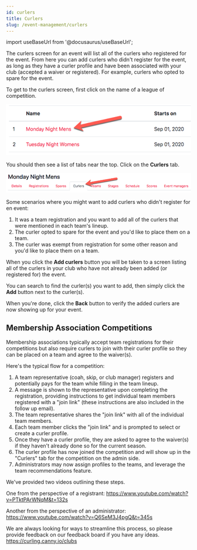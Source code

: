 ```yaml
---
id: curlers
title: Curlers
slug: /event-management/curlers
---
```

import useBaseUrl from '@docusaurus/useBaseUrl';

The curlers screen for an event will list all of the curlers who registered for the event.
From here you can add curlers who didn't register for the event, as long as they have a curler profile and have been associated with your club (accepted a waiver or registered).
For example, curlers who opted to spare for the event.

To get to the curlers screen, first click on the name of a league of competition.

![Events List](/img/docs/event-management/shared/events.png)

You should then see a list of tabs near the top.
Click on the **Curlers** tab.

![Curlers Navigation](/img/docs/event-management/curlers/navigation.png)

Some scenarios where you might want to add curlers who didn't register for en event:

1. It was a team registration and you want to add all of the curlers that were mentioned in each team's lineup.
2. The curler opted to spare for the event and you'd like to place them on a team.
3. The curler was exempt from registration for some other reason and you'd like to place them on a team.

When you click the **Add curlers** button you will be taken to a screen listing all of the curlers in your club who have not already been added (or registered for) the event.

You can search to find the curler(s) you want to add, then simply click the **Add** button next to the curler(s).

When you're done, click the **Back** button to verify the added curlers are now showing up for your event.

## Membership Association Competitions

Membership associations typically accept team registrations for their competitions but also require curlers to join with their curler profile so they can be placed on a team and agree to the waiver(s).

Here's the typical flow for a competition:

1. A team representative (coah, skip, or club manager) registers and potentially pays for the team while filling in the team lineup.
2. A message is shown to the representative upon completing the registration, providing instructions to get individual team members registered with a "join link" (these instructions are also included in the follow up email).
3. The team representative shares the "join link" with all of the individual team members.
4. Each team member clicks the "join link" and is prompted to select or create a curler profile.
5. Once they have a curler profile, they are asked to agree to the waiver(s) if they haven't already done so for the current season.
6. The curler profile has now joined the competition and will show up in the "Curlers" tab for the competition on the admin side.
7. Administrators may now assign profiles to the teams, and leverage the team recommendations feature.

We've provided two videos outlining these steps.

One from the perspective of a registrant:
https://www.youtube.com/watch?v=PTktPArWNqM&t=132s

Another from the perspective of an administrator:
https://www.youtube.com/watch?v=Q6SeM3J4pgQ&t=345s


We are always looking for ways to streamline this process, so please provide feedback on our feedback board if you have any ideas.
https://curling.canny.io/clubs
